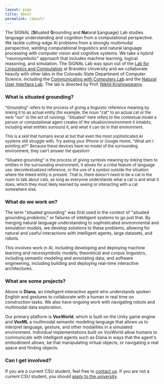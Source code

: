 ```yaml
---
layout: page
title: About
permalink: /about/
---
```


<amp-img width="600" height="375" layout="responsive" src="../assets/images/diana.png"></amp-img>

The SIGNAL (**Si**tuated **G**rounding and **Na**tural **L**anguage) Lab studies language understanding and cognition from a computational perspective.  We tackle cutting-edge AI problems from a strongly multimodal perspective, welding computational linguistics and natural language processing with computer vision and cognitive systems.  We take a hybrid "neurosymbolic" approach that includes machine learning, logical reasoning, and simulation.  The SIGNAL Lab was spun out of the <a href="https://brandeis-llc.github.io">Lab for Linguistics and Computation</a> at Brandeis University and we collaborate heavily with other labs in the Colorado State Department of Computer Science, including the <a href="https://www.cs.colostate.edu/~draper/CwC.php">Communicating with Computers Lab</a> and the <a href="https://nuilab.org/Home">Natural User Interface Lab</a>.  The lab is directed by Prof. <a href="https://www.nikhilkrishnaswamy.com">Nikhil Krishnaswamy</a>.

### What is situated grounding?

<font size=-1>"Grounding" refers to the process of giving a linguistic reference meaning by linking it to an actual entity (for example, the noun "cat" to an actual cat or the verb "run" to the act of running).  "Situated" here refers to the contextual model a person or computational agent creates of the situation/environment it inhabits, including what entities surround it, and what it can do in that environment.

This is a skill that humans excel at but that even the most sophisticated AI systems still struggle with.  Try asking your iPhone or Google Home, "What am I pointing at?"  Because these devices have no model of the surrounding environment, they can't answer the question!

"Situated grounding" is the process of giving symbols meaning by linking them to entities in the surrounding environment, It allows for a criital feature of language use: decontextualized reference, or the use of a symbol outside the situation where the linked entity is present.  That is, there doesn't need to be a cat in the room to talk about cats, as long as everyone understands what a cat is and what it does, which they most likely learned by seeing or interacting with a cat somewhere else.</font>

### What do we work on?

The term "situated grounding" was first used in the context of "situated grounding *problems*," or failures of intelligent systems to go just that. By merging natural language understanding to sophisticated environmental and simulation models, we develop solutions to these problems, allowing for natural and useful interactions with intelligent agents, large datasets, and robots.

This involves work in AI, including developing and deploying machine learning and neurosymbolic models; theoretical and corpus linguistcs, including semantic modeling and annotating data; and software engineering, including building and deploying real-time interactive architectures.

### What are some projects?

Above is **Diana**, an intelligent interactive agent who understands spoken English and gestures to collaborate with a human in real time on construction tasks.  We also have ongoing work with navigating robots and multimodal data exploration.

Our primary platform is **VoxWorld**, which is built on the Unity game engine and **VoxML** a multimodal semantic modeling language that allows us to interpret language, gesture, and other modalities in a simulated environment. Individual implementations built on VoxWorld allow humans to communicate with intelligent agents such as Diana in ways that the agent's embodiment allows, be that manipulating virtual objects, or navigating a real space and finding objects.

### Can I get involved?

If you are a current CSU student, feel free to <a href="contact">contact us</a>.  If you are not a current CSU student, you should <a href="https://admissions.colostate.edu">apply to the university</a>.
